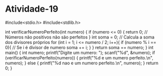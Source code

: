 # Atividade-19

#include<stdio.h>
#include<stdlib.h>

int verificarNumeroPerfeito(int numero) {
    if (numero <= 0) {
        return 0; // Números não positivos não são perfeitos
    }
    int soma = 0;
    // Calcula a soma dos divisores próprios
    for (int i = 1; i <= numero / 2; i++){ 
        if (numero % i == 0){ // Se i é divisor de numero
            soma += i;
        }
    }
    return soma == numero;
}
int main() {
    int numero;
    printf("Digite um numero: ");
    scanf("%d", &numero);
    if (verificarNumeroPerfeito(numero)) {
        printf("%d e um numero perfeito.\n", numero);
    } else {
        printf("%d nao e um numero perfeito.\n", numero);
    }
    return 0;
}
